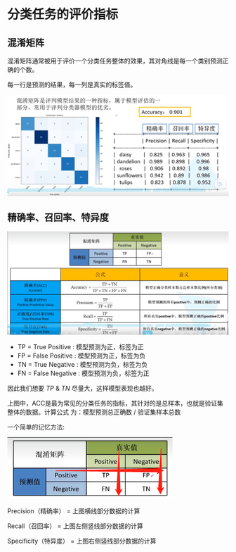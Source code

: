# 分类任务的评价指标

## 混淆矩阵
混淆矩阵通常被用于评价一个分类任务整体的效果，其对角线是每一个类别预测正确的个数。

每一行是预测的结果，每一列是真实的标签值。

![](NoteImages/ConfusionMatrix.png "ConfusionMatrix")

## 精确率、召回率、特异度

![](NoteImages/TPFPTNFN.png "TPFPTNFN")

- TP = True Positive : 模型预测为正，标签为正
- FP = False Positive : 模型预测为正，标签为负
- TN = True Negative : 模型预测为负，标签为负
- FN = False Negative : 模型预测为负，标签为正

因此我们想要 *TP* & *TN* 尽量大，这样模型表现也越好。

上图中，ACC是最为常见的分类任务的指标，其针对的是总样本，也就是验证集整体的数据。计算公式
为：模型预测总正确数 / 验证集样本总数

一个简单的记忆方法:

![](./NoteImages/caulTP.png)

Precision（精确率） = 上图横线部分数据的计算

Recall（召回率） = 上图左侧竖线部分数据的计算

Specificity（特异度） = 上图右侧竖线部分数据的计算

